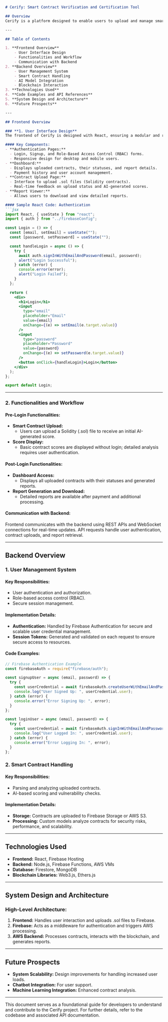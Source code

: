 ```markdown
# Cerify: Smart Contract Verification and Certification Tool

## Overview
Cerify is a platform designed to enable users to upload and manage smart contracts with automated verification, scoring, and certification. The project integrates blockchain technology with modern backend and frontend frameworks to provide a seamless user experience while ensuring secure and efficient handling of smart contracts. This document provides an in-depth overview of the architecture, starting with the frontend and then the backend, and the technologies used in the development of Cerify. It serves as a guide for new developers to understand the codebase and contribute effectively.

---

## Table of Contents

1. **Frontend Overview**
    - User Interface Design
    - Functionalities and Workflow
    - Communication with Backend
2. **Backend Overview**
    - User Management System
    - Smart Contract Handling
    - AI Model Integration
    - Blockchain Interaction
3. **Technologies Used**
4. **Code Examples and API References**
5. **System Design and Architecture**
6. **Future Prospects**

---

## Frontend Overview

### **1. User Interface Design**
The frontend of Cerify is designed with React, ensuring a modular and responsive user experience. The interface is built to guide users seamlessly through the process of uploading, analyzing, and retrieving smart contract reports.

#### Key Components:
- **Authentication Pages:**
  - Login, Signup, and Role-Based Access Control (RBAC) forms.
  - Responsive design for desktop and mobile users.
- **Dashboard:**
  - Displays uploaded contracts, their statuses, and report details.
  - Payment history and user account management.
- **Contract Upload Page:**
  - Interface to upload .sol files (Solidity contracts).
  - Real-time feedback on upload status and AI-generated scores.
- **Report Viewer:**
  - Allows users to download and view detailed reports.

#### Sample React Code: Authentication
```jsx
import React, { useState } from "react";
import { auth } from "../firebaseConfig";

const Login = () => {
  const [email, setEmail] = useState("");
  const [password, setPassword] = useState("");

  const handleLogin = async () => {
    try {
      await auth.signInWithEmailAndPassword(email, password);
      alert("Login Successful");
    } catch (error) {
      console.error(error);
      alert("Login Failed");
    }
  };

  return (
    <div>
      <h1>Login</h1>
      <input
        type="email"
        placeholder="Email"
        value={email}
        onChange={(e) => setEmail(e.target.value)}
      />
      <input
        type="password"
        placeholder="Password"
        value={password}
        onChange={(e) => setPassword(e.target.value)}
      />
      <button onClick={handleLogin}>Login</button>
    </div>
  );
};

export default Login;
```

---

### **2. Functionalities and Workflow**

#### Pre-Login Functionalities:
- **Smart Contract Upload:**
  - Users can upload a Solidity (.sol) file to receive an initial AI-generated score.
- **Score Display:**
  - Basic contract scores are displayed without login; detailed analysis requires user authentication.

#### Post-Login Functionalities:
- **Dashboard Access:**
  - Displays all uploaded contracts with their statuses and generated reports.
- **Report Generation and Download:**
  - Detailed reports are available after payment and additional processing.

#### Communication with Backend:
Frontend communicates with the backend using REST APIs and WebSocket connections for real-time updates. API requests handle user authentication, contract uploads, and report retrieval.

---

## Backend Overview

### **1. User Management System**
#### Key Responsibilities:
- User authentication and authorization.
- Role-based access control (RBAC).
- Secure session management.

#### Implementation Details:
- **Authentication:** Handled by Firebase Authentication for secure and scalable user credential management.
- **Session Tokens:** Generated and validated on each request to ensure secure access to resources.

#### Code Examples:
```javascript
// Firebase Authentication Example
const firebaseAuth = require("firebase/auth");

const signupUser = async (email, password) => {
  try {
    const userCredential = await firebaseAuth.createUserWithEmailAndPassword(email, password);
    console.log("User Signed Up: ", userCredential.user);
  } catch (error) {
    console.error("Error Signing Up: ", error);
  }
};

const loginUser = async (email, password) => {
  try {
    const userCredential = await firebaseAuth.signInWithEmailAndPassword(email, password);
    console.log("User Logged In: ", userCredential.user);
  } catch (error) {
    console.error("Error Logging In: ", error);
  }
};
```

### **2. Smart Contract Handling**
#### Key Responsibilities:
- Parsing and analyzing uploaded contracts.
- AI-based scoring and vulnerability checks.

#### Implementation Details:
- **Storage:** Contracts are uploaded to Firebase Storage or AWS S3.
- **Processing:** Custom models analyze contracts for security risks, performance, and scalability.

---

## Technologies Used
- **Frontend:** React, Firebase Hosting
- **Backend:** Node.js, Firebase Functions, AWS VMs
- **Database:** Firestore, MongoDB
- **Blockchain Libraries:** Web3.js, Ethers.js

---

## System Design and Architecture

### **High-Level Architecture:**
1. **Frontend:** Handles user interaction and uploads .sol files to Firebase.
2. **Firebase:** Acts as a middleware for authentication and triggers AWS processing.
3. **AWS Backend:** Processes contracts, interacts with the blockchain, and generates reports.

---

## Future Prospects
- **System Scalability:** Design improvements for handling increased user loads.
- **Chatbot Integration:** For user support.
- **Machine Learning Integration:** Enhanced contract analysis.

---

This document serves as a foundational guide for developers to understand and contribute to the Cerify project. For further details, refer to the codebase and associated API documentation.
```

